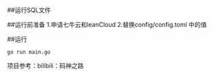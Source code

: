 ##运行SQL文件

##运行前准备
1.申请七牛云和leanCloud
2.替换config/config.toml 中的值

##运行
```shell
go run main.go
```


项目参考：bilibili：码神之路